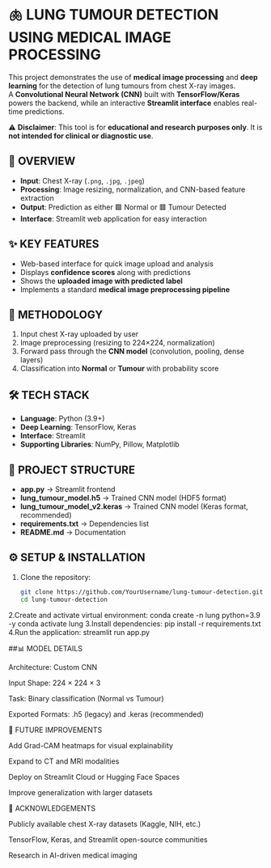 # 🫁 LUNG TUMOUR DETECTION USING MEDICAL IMAGE PROCESSING

This project demonstrates the use of **medical image processing** and **deep learning** for the detection of lung tumours from chest X-ray images.  
A **Convolutional Neural Network (CNN)** built with **TensorFlow/Keras** powers the backend, while an interactive **Streamlit interface** enables real-time predictions.

⚠️ **Disclaimer**: This tool is for **educational and research purposes only**. It is **not intended for clinical or diagnostic use**.

## 🔬 OVERVIEW
- **Input**: Chest X-ray (`.png`, `.jpg`, `.jpeg`)  
- **Processing**: Image resizing, normalization, and CNN-based feature extraction  
- **Output**: Prediction as either 🟩 Normal or 🟥 Tumour Detected  
- **Interface**: Streamlit web application for easy interaction  

## ✨ KEY FEATURES
- Web-based interface for quick image upload and analysis  
- Displays **confidence scores** along with predictions  
- Shows the **uploaded image with predicted label**  
- Implements a standard **medical image preprocessing pipeline**  

## 🩻 METHODOLOGY
1. Input chest X-ray uploaded by user  
2. Image preprocessing (resizing to 224×224, normalization)  
3. Forward pass through the **CNN model** (convolution, pooling, dense layers)  
4. Classification into **Normal** or **Tumour** with probability score  

## 🛠️ TECH STACK
- **Language**: Python (3.9+)  
- **Deep Learning**: TensorFlow, Keras  
- **Interface**: Streamlit  
- **Supporting Libraries**: NumPy, Pillow, Matplotlib  

## 📂 PROJECT STRUCTURE
- **app.py** → Streamlit frontend  
- **lung_tumour_model.h5** → Trained CNN model (HDF5 format)  
- **lung_tumour_model_v2.keras** → Trained CNN model (Keras format, recommended)  
- **requirements.txt** → Dependencies list  
- **README.md** → Documentation  

## ⚙️ SETUP & INSTALLATION
1. Clone the repository:  
   ```bash
   git clone https://github.com/YourUsername/lung-tumour-detection.git
   cd lung-tumour-detection
2.Create and activate virtual environment:
     conda create -n lung python=3.9 -y
     conda activate lung
3.Install dependencies:
     pip install -r requirements.txt
4.Run the application:
     streamlit run app.py

##📊 MODEL DETAILS

Architecture: Custom CNN

Input Shape: 224 × 224 × 3

Task: Binary classification (Normal vs Tumour)

Exported Formats: .h5 (legacy) and .keras (recommended)

🚀 FUTURE IMPROVEMENTS

Add Grad-CAM heatmaps for visual explainability

Expand to CT and MRI modalities

Deploy on Streamlit Cloud or Hugging Face Spaces

Improve generalization with larger datasets

🙌 ACKNOWLEDGEMENTS

Publicly available chest X-ray datasets (Kaggle, NIH, etc.)

TensorFlow, Keras, and Streamlit open-source communities

Research in AI-driven medical imaging

